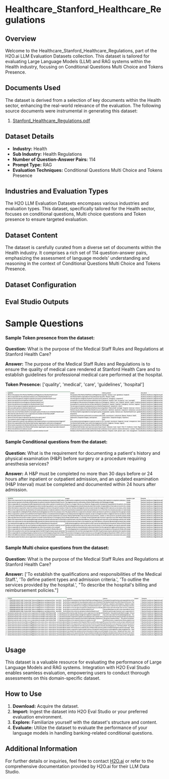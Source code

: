 # Healthcare_Stanford_Healthcare_Regulations

## Overview
Welcome to the Healthcare_Stanford_Healthcare_Regulations, part of the H2O.ai LLM Evaluation Datasets collection. This dataset is tailored for evaluating Large Language Models (LLM) and RAG systems within the Health industry, focusing on Conditional Questions Multi Choice and Tokens Presence.

## Documents Used
The dataset is derived from a selection of key documents within the Health sector, enhancing the real-world relevance of the evaluation. The following source documents were instrumental in generating this dataset:
1. [Stanford_Healthcare_Regulations.pdf](https://github.com/h2oai/h2o-evals/blob/main/catalog/Healthcare_Stanford_Healthcare_Regulations/used_documents/Stanford_Healthcare_Regulations.pdf)

## Dataset Details
- **Industry:** Health
- **Sub Industry:** Health Regulations
- **Number of Question-Answer Pairs:** 114
- **Prompt Type:** RAG
- **Evaluation Techniques:** Conditional Questions Multi Choice and Tokens Presence

## Industries and Evaluation Types
The H2O LLM Evaluation Datasets encompass various industries and evaluation types. This dataset, specifically tailored for the Health sector, focuses on conditional questions, Multi choice questions and Token presence to ensure targeted evaluation.

## Dataset Content
The dataset is carefully curated from a diverse set of documents within the Health industry. It comprises a rich set of 114 question-answer pairs, emphasizing the assessment of language models' understanding and reasoning in the context of Conditional Questions Multi Choice and Tokens Presence.

## Dataset Configuration

## Eval Studio Outputs

# Sample Questions

#### Sample Token presence from the dataset:

**Question:** What is the purpose of the Medical Staff Rules and Regulations at Stanford Health Care?

**Answer:** The purpose of the Medical Staff Rules and Regulations is to ensure the quality of medical care rendered at Stanford Health Care and to establish guidelines for professional medical care performed at the hospital.

**Token Presence:** ['quality', 'medical', 'care', 'guidelines', 'hospital']

![token_presence_image](https://github.com/h2oai/h2o-evals/blob/main/catalog/Healthcare_Stanford_Healthcare_Regulations/screenshots/tokens_present.png)

#### Sample Conditional questions from the dataset:

**Question:** What is the requirement for documenting a patient's history and physical examination (H&P) before surgery or a procedure requiring anesthesia services?

**Answer:** A H&P must be completed no more than 30 days before or 24 hours after inpatient or outpatient admission, and an updated examination (H&P Interval) must be completed and documented within 24 hours after admission.

![conditional_question_image](https://github.com/h2oai/h2o-evals/blob/main/catalog/Healthcare_Stanford_Healthcare_Regulations/screenshots/question_type.png)

#### Sample Multi choice questions from the dataset:

**Question:** What is the purpose of the Medical Staff Rules and Regulations at Stanford Health Care?

**Answer:** ['To establish the qualifications and responsibilities of the Medical Staff.', 'To define patient types and admission criteria.', 'To outline the services provided by the hospital.', "To describe the hospital's billing and reimbursement policies."]

![multi_choice_question_image](https://github.com/h2oai/h2o-evals/blob/main/catalog/Healthcare_Stanford_Healthcare_Regulations/screenshots/multi_choice.png)

## Usage

This dataset is a valuable resource for evaluating the performance of Large Language Models and RAG systems. Integration with H2O Eval Studio enables seamless evaluation, empowering users to conduct thorough assessments on this domain-specific dataset.

## How to Use

1. **Download:** Acquire the dataset.
2. **Import:** Ingest the dataset into H2O Eval Studio or your preferred evaluation environment.
3. **Explore:** Familiarize yourself with the dataset's structure and content.
4. **Evaluate:** Utilize the dataset to evaluate the performance of your language models in handling banking-related conditional questions.

## Additional Information

For further details or inquiries, feel free to contact [H2O.ai](https://www.h2o.ai/) or refer to the comprehensive documentation provided by H2O.ai for their LLM Data Studio.

